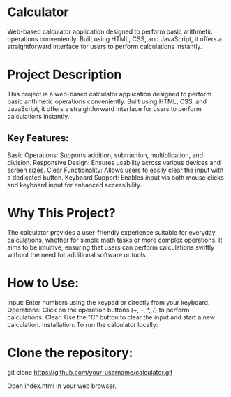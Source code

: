 # Calculator
Web-based calculator application designed to perform basic arithmetic operations conveniently. Built using HTML, CSS, and JavaScript, it offers a straightforward interface for users to perform calculations instantly.
# Project Description
This project is a web-based calculator application designed to perform basic arithmetic operations conveniently. Built using HTML, CSS, and JavaScript, it offers a straightforward interface for users to perform calculations instantly.

## Key Features:

Basic Operations: Supports addition, subtraction, multiplication, and division.
Responsive Design: Ensures usability across various devices and screen sizes.
Clear Functionality: Allows users to easily clear the input with a dedicated button.
Keyboard Support: Enables input via both mouse clicks and keyboard input for enhanced accessibility.

# Why This Project?
The calculator provides a user-friendly experience suitable for everyday calculations, whether for simple math tasks or more complex operations. It aims to be intuitive, ensuring that users can perform calculations swiftly without the need for additional software or tools.

# How to Use:
Input: Enter numbers using the keypad or directly from your keyboard.
Operations: Click on the operation buttons (+, -, *, /) to perform calculations.
Clear: Use the "C" button to clear the input and start a new calculation.
Installation:
To run the calculator locally:

# Clone the repository:

git clone https://github.com/your-username/calculator.git

Open index.html in your web browser.
